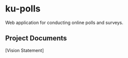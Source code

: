 # ku-polls

Web application for conducting online polls and surveys.

## Project Documents

[Vision Statement]
